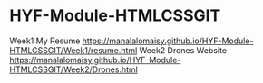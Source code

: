 # HYF-Module-HTMLCSSGIT
Week1 My Resume
https://manalalomaisy.github.io/HYF-Module-HTMLCSSGIT/Week1/resume.html
Week2 Drones Website 
https://manalalomaisy.github.io/HYF-Module-HTMLCSSGIT/Week2/Drones.html
